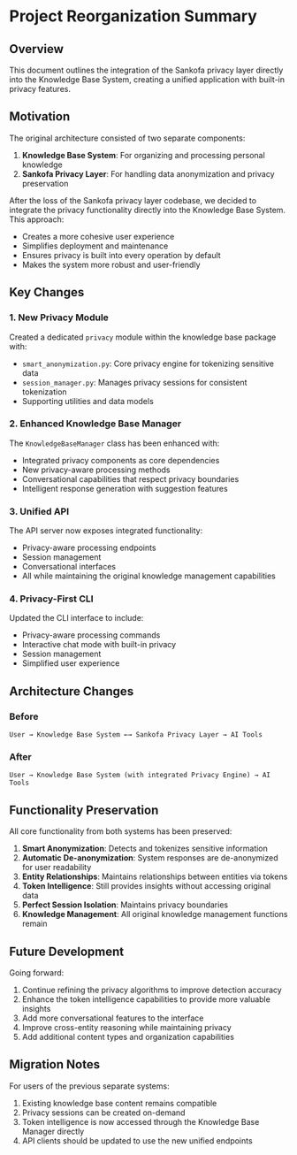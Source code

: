 # Project Reorganization Summary

## Overview

This document outlines the integration of the Sankofa privacy layer directly into the Knowledge Base System, creating a unified application with built-in privacy features.

## Motivation

The original architecture consisted of two separate components:
1. **Knowledge Base System**: For organizing and processing personal knowledge
2. **Sankofa Privacy Layer**: For handling data anonymization and privacy preservation

After the loss of the Sankofa privacy layer codebase, we decided to integrate the privacy functionality directly into the Knowledge Base System. This approach:
- Creates a more cohesive user experience
- Simplifies deployment and maintenance
- Ensures privacy is built into every operation by default
- Makes the system more robust and user-friendly

## Key Changes

### 1. New Privacy Module

Created a dedicated `privacy` module within the knowledge base package with:
- `smart_anonymization.py`: Core privacy engine for tokenizing sensitive data
- `session_manager.py`: Manages privacy sessions for consistent tokenization
- Supporting utilities and data models

### 2. Enhanced Knowledge Base Manager

The `KnowledgeBaseManager` class has been enhanced with:
- Integrated privacy components as core dependencies
- New privacy-aware processing methods
- Conversational capabilities that respect privacy boundaries
- Intelligent response generation with suggestion features

### 3. Unified API

The API server now exposes integrated functionality:
- Privacy-aware processing endpoints
- Session management
- Conversational interfaces
- All while maintaining the original knowledge management capabilities

### 4. Privacy-First CLI

Updated the CLI interface to include:
- Privacy-aware processing commands
- Interactive chat mode with built-in privacy
- Session management
- Simplified user experience

## Architecture Changes

### Before
```
User → Knowledge Base System ←→ Sankofa Privacy Layer → AI Tools
```

### After
```
User → Knowledge Base System (with integrated Privacy Engine) → AI Tools
```

## Functionality Preservation

All core functionality from both systems has been preserved:
1. **Smart Anonymization**: Detects and tokenizes sensitive information
2. **Automatic De-anonymization**: System responses are de-anonymized for user readability
3. **Entity Relationships**: Maintains relationships between entities via tokens
4. **Token Intelligence**: Still provides insights without accessing original data
5. **Perfect Session Isolation**: Maintains privacy boundaries
6. **Knowledge Management**: All original knowledge management functions remain

## Future Development

Going forward:
1. Continue refining the privacy algorithms to improve detection accuracy
2. Enhance the token intelligence capabilities to provide more valuable insights
3. Add more conversational features to the interface
4. Improve cross-entity reasoning while maintaining privacy
5. Add additional content types and organization capabilities

## Migration Notes

For users of the previous separate systems:
1. Existing knowledge base content remains compatible
2. Privacy sessions can be created on-demand
3. Token intelligence is now accessed through the Knowledge Base Manager directly
4. API clients should be updated to use the new unified endpoints 